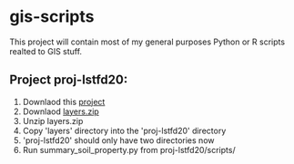 # gis-scripts
This project will contain most of my general purposes Python or R scripts realted to GIS stuff.

## Project **proj-lstfd20**:

1. Downlaod this [project](https://github.com/eusojk/gis-scripts/archive/master.zip) 
2. Downlaod [layers.zip](https://www.dropbox.com/s/74hpv9d56a8s461/layers.zip?dl=0)
3. Unzip layers.zip
4. Copy 'layers' directory into the 'proj-lstfd20' directory
5. 'proj-lstfd20' should only have two directories now
6. Run summary_soil_property.py from proj-lstfd20/scripts/ 
